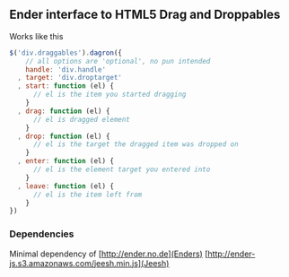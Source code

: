 ## Ender interface to HTML5 Drag and Droppables

Works like this

``` js
$('div.draggables').dagron({
    // all options are 'optional', no pun intended
    handle: 'div.handle'
  , target: 'div.droptarget'
  , start: function (el) {
      // el is the item you started dragging
    }
  , drag: function (el) {
      // el is dragged element
    }
  , drop: function (el) {
      // el is the target the dragged item was dropped on
    }
  , enter: function (el) {
      // el is the element target you entered into
    }
  , leave: function (el) {
      // el is the item left from
    }
})
```

### Dependencies
Minimal dependency of [http://ender.no.de](Enders) [http://ender-js.s3.amazonaws.com/jeesh.min.js](Jeesh)